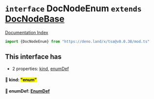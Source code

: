 # `interface` DocNodeEnum `extends` [DocNodeBase](../private.interface.DocNodeBase/README.md)

[Documentation Index](../README.md)

```ts
import {DocNodeEnum} from "https://deno.land/x/tsa@v0.0.38/mod.ts"
```

## This interface has

- 2 properties:
[kind](#-kind-enum),
[enumDef](#-enumdef-enumdef)


#### 📄 kind: <mark>"enum"</mark>



#### 📄 enumDef: [EnumDef](../interface.EnumDef/README.md)



